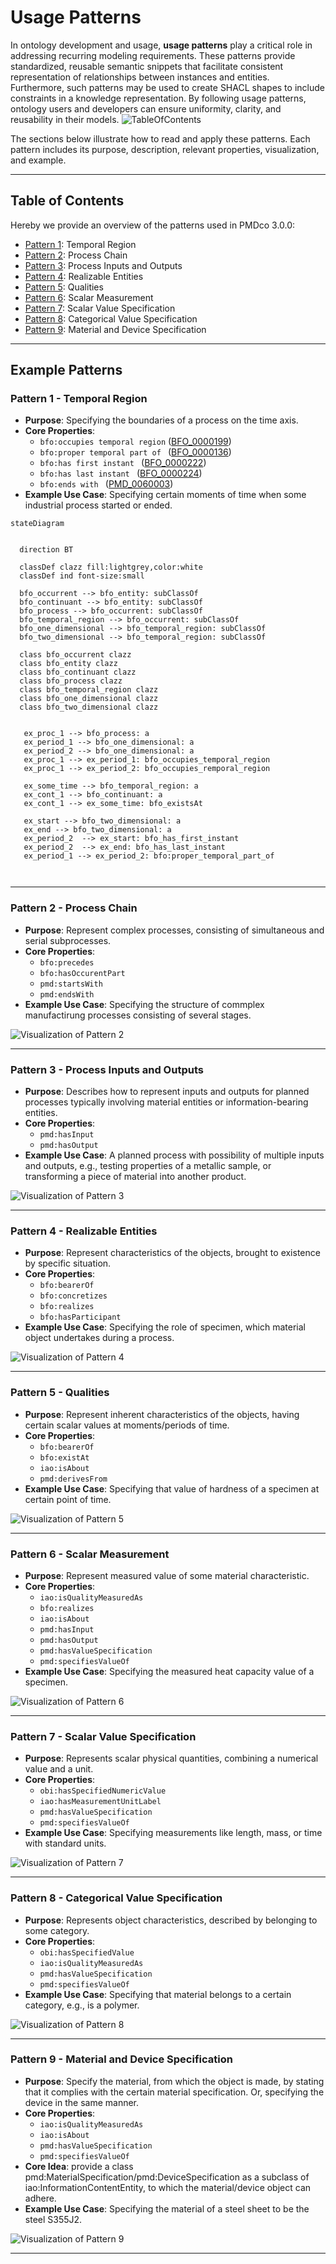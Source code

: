 # Usage Patterns

In ontology development and usage, **usage patterns** play a critical role in addressing recurring modeling requirements. These patterns provide standardized, reusable semantic snippets that facilitate consistent representation of relationships between instances and entities. Furthermore, such patterns may be used to create SHACL shapes to include constraints in a knowledge representation. By following usage patterns, ontology users and developers can ensure uniformity, clarity, and reusability in their models.
![TableOfContents](https://github.com/user-attachments/assets/3510fa58-9774-4d04-a466-6a6bf7f2ddcd)

The sections below illustrate how to read and apply these patterns. Each pattern includes its purpose, description, relevant properties, visualization, and example.

---

## Table of Contents
Hereby we provide an overview of the patterns used in PMDco 3.0.0:

- [Pattern 1](#Pattern-1---Temporal-Region): Temporal Region
- [Pattern 2](#Pattern-2---Process-Chain): Process Chain
- [Pattern 3](#Pattern-3---Process-Inputs-and-Outputs): Process Inputs and Outputs
- [Pattern 4](#Pattern-4---Realizable-Entities): Realizable Entities
- [Pattern 5](#Pattern-5---Qualities): Qualities
- [Pattern 6](#Pattern-6---Scalar-Measurement): Scalar Measurement
- [Pattern 7](#Pattern-7---Scalar-Value-Specification): Scalar Value Specification
- [Pattern 8](#Pattern-8---Categorical-Value-Specification): Categorical Value Specification
- [Pattern 9](#Pattern-9---Material-and-Device-Specification): Material and Device Specification

---

## Example Patterns
<a name="Pattern-1---Temporal-Region"></a>

### Pattern 1 - Temporal Region


- **Purpose**: Specifying the boundaries of a process on the time axis. 
- **Core Properties**: 
  - `bfo:occupies temporal region` ([BFO_0000199](http://purl.obolibrary.org/obo/BFO_0000199))
  - `bfo:proper temporal part of ` ([BFO_0000136](http://purl.obolibrary.org/obo/BFO_0000136))
  - `bfo:has first instant ` ([BFO_0000222](http://purl.obolibrary.org/obo/BFO_0000222))
  - `bfo:has last instant ` ([BFO_0000224](http://purl.obolibrary.org/obo/BFO_0000224))
  - `bfo:ends with ` ([PMD_0060003](https://w3id.org/pmd/co/PMD_0060003))
- **Example Use Case**: Specifying certain moments of time when some industrial process started or ended. 


```mermaid
stateDiagram


  direction BT

  classDef clazz fill:lightgrey,color:white
  classDef ind font-size:small
  
  bfo_occurrent --> bfo_entity: subClassOf 
  bfo_continuant --> bfo_entity: subClassOf 
  bfo_process --> bfo_occurrent: subClassOf 
  bfo_temporal_region --> bfo_occurrent: subClassOf 
  bfo_one_dimensional --> bfo_temporal_region: subClassOf 
  bfo_two_dimensional --> bfo_temporal_region: subClassOf 

  class bfo_occurrent clazz  
  class bfo_entity clazz
  class bfo_continuant clazz
  class bfo_process clazz
  class bfo_temporal_region clazz
  class bfo_one_dimensional clazz
  class bfo_two_dimensional clazz


   ex_proc_1 --> bfo_process: a
   ex_period_1 --> bfo_one_dimensional: a
   ex_period_2 --> bfo_one_dimensional: a
   ex_proc_1 --> ex_period_1: bfo_occupies_temporal_region
   ex_proc_1 --> ex_period_2: bfo_occupies_remporal_region
   
   ex_some_time --> bfo_temporal_region: a 
   ex_cont_1 --> bfo_continuant: a
   ex_cont_1 --> ex_some_time: bfo_existsAt

   ex_start --> bfo_two_dimensional: a
   ex_end --> bfo_two_dimensional: a
   ex_period_2  --> ex_start: bfo_has_first_instant
   ex_period_2  --> ex_end: bfo_has_last_instant
   ex_period_1 --> ex_period_2: bfo:proper_temporal_part_of



```


---

### Pattern 2 - Process Chain

- **Purpose**: Represent complex processes, consisting of simultaneous and serial subprocesses. 
- **Core Properties**: 
  - `bfo:precedes` 
  - `bfo:hasOccurentPart`
  - `pmd:startsWith`
  - `pmd:endsWith`
- **Example Use Case**: Specifying the structure of commplex manufactirung processes consisting of several stages.

![Visualization of Pattern 2](https://github.com/user-attachments/assets/01c1f41f-52ad-4789-8d49-40006485852c)

---

### Pattern 3 - Process Inputs and Outputs

- **Purpose**: Describes how to represent inputs and outputs for planned processes typically involving material entities or information-bearing entities.
- **Core Properties**: 
  - `pmd:hasInput` 
  - `pmd:hasOutput`
- **Example Use Case**: A planned process with possibility of multiple inputs and outputs, e.g., testing properties of a metallic sample, or transforming a piece of material into another product.

![Visualization of Pattern 3](https://github.com/user-attachments/assets/77d73c60-d579-4bd2-9922-3ec2d83461d1)

---

### Pattern 4 - Realizable Entities

- **Purpose**: Represent characteristics of the objects, brought to existence by specific situation.
- **Core Properties**: 
  - `bfo:bearerOf` 
  - `bfo:concretizes`
  - `bfo:realizes`
  - `bfo:hasParticipant`
- **Example Use Case**: Specifying the role of specimen, which material object undertakes during a process. 
  
![Visualization of Pattern 4](https://github.com/user-attachments/assets/38b57e8a-c7d4-43e4-ad65-7b9204d2101e)

---

### Pattern 5 - Qualities

- **Purpose**: Represent inherent characteristics of the objects, having certain scalar values at moments/periods of time.
- **Core Properties**: 
  - `bfo:bearerOf` 
  - `bfo:existAt`
  - `iao:isAbout`
  - `pmd:derivesFrom`
- **Example Use Case**: Specifying that value of hardness of a specimen at certain point of time.

![Visualization of Pattern 5](https://github.com/user-attachments/assets/a707b8ba-9835-491c-bd5c-48180e1e7cbd)

---

### Pattern 6 - Scalar Measurement

- **Purpose**: Represent measured value of some material characteristic. 
- **Core Properties**: 
  - `iao:isQualityMeasuredAs` 
  - `bfo:realizes`
  - `iao:isAbout`
  - `pmd:hasInput`
  - `pmd:hasOutput`
  - `pmd:hasValueSpecification`
  - `pmd:specifiesValueOf`
- **Example Use Case**: Specifying the measured heat capacity value of a specimen.

![Visualization of Pattern 6](https://github.com/user-attachments/assets/770530aa-8ac1-49ff-98ec-7aa8c060d6ec)

---

### Pattern 7 - Scalar Value Specification

- **Purpose**: Represents scalar physical quantities, combining a numerical value and a unit.
- **Core Properties**: 
  - `obi:hasSpecifiedNumericValue`
  - `iao:hasMeasurementUnitLabel`
  - `pmd:hasValueSpecification`
  - `pmd:specifiesValueOf`
- **Example Use Case**: Specifying measurements like length, mass, or time with standard units.

![Visualization of Pattern 7](https://github.com/user-attachments/assets/91e5d524-141f-4e49-b110-c98994cb38be)

---

### Pattern 8 - Categorical Value Specification

- **Purpose**: Represents object characteristics, described by belonging to some category.
- **Core Properties**: 
  - `obi:hasSpecifiedValue`
  - `iao:isQualityMeasuredAs`
  - `pmd:hasValueSpecification`
  - `pmd:specifiesValueOf`
- **Example Use Case**: Specifying that material belongs to a certain category, e.g., is a polymer.
  
![Visualization of Pattern 8](https://github.com/user-attachments/assets/38d70bbd-29d1-47c3-b73b-6e4ebc12feef)

---
### Pattern 9 - Material and Device Specification

- **Purpose**: Specify the material, from which the object is made, by stating that it complies with the certain material specification. Or, specifying the device in the same manner.
- **Core Properties**: 
  - `iao:isQualityMeasuredAs`
  - `iao:isAbout`
  - `pmd:hasValueSpecification`
  - `pmd:specifiesValueOf`
- **Core Idea**: provide a class pmd:MaterialSpecification/pmd:DeviceSpecification as a subclass of iao:InformationContentEntity, to which the material/device object can adhere.
- **Example Use Case**: Specifying the material of a steel sheet to be the steel S355J2.

![Visualization of Pattern 9](https://github.com/user-attachments/assets/3414e021-477f-4eab-8174-2e8b2f29560b)


---

